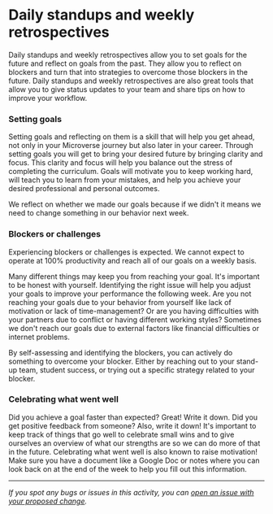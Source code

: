 # Daily standups and weekly retrospectives

Daily standups and weekly retrospectives allow you to set goals for the future and reflect on goals from the past. They allow you to reflect on blockers and turn that into strategies to overcome those blockers in the future. Daily standups and weekly retrospectives are also great tools that allow you to give status updates to your team and share tips on how to improve your workflow.

### Setting goals

Setting goals and reflecting on them is a skill that will help you get ahead, not only in your Microverse journey but also later in your career. Through setting goals you will get to bring your desired future by bringing clarity and focus. This clarity and focus will help you balance out the stress of completing the curriculum. Goals will motivate you to keep working hard, will teach you to learn from your mistakes, and help you achieve your desired professional and personal outcomes.

We reflect on whether we made our goals because if we didn't it means we need to change something in our behavior next week.

### **Blockers or challenges**

Experiencing blockers or challenges is expected. We cannot expect to operate at 100% productivity and reach all of our goals on a weekly basis.

Many different things may keep you from reaching your goal. It's important to be honest with yourself. Identifying the right issue will help you adjust your goals to improve your performance the following week. Are you not reaching your goals due to your behavior from yourself like lack of motivation or lack of time-management? Or are you having difficulties with your partners due to conflict or having different working styles? Sometimes we don't reach our goals due to external factors like financial difficulties or internet problems.

By self-assessing and identifying the blockers, you can actively do something to overcome your blocker. Either by reaching out to your stand-up team, student success, or trying out a specific strategy related to your blocker.

### Celebrating what went well

Did you achieve a goal faster than expected? Great! Write it down. Did you get positive feedback from someone? Also, write it down! It's important to keep track of things that go well to celebrate small wins and to give ourselves an overview of what our strengths are so we can do more of that in the future. Celebrating what went well is also known to raise motivation! Make sure you have a document like a Google Doc or notes where you can look back on at the end of the week to help you fill out this information.



------

_If you spot any bugs or issues in this activity, you can [open an issue with your proposed change](https://github.com/microverseinc/curriculum-transversal-skills/blob/main/git-github/articles/open_issue.md)._
